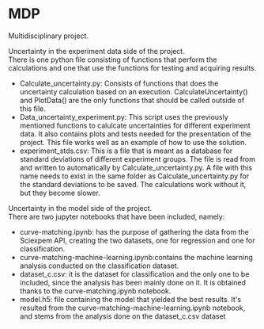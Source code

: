 # MDP
Multidisciplinary project.  
  
Uncertainty in the experiment data side of the project.  
There is one python file consisting of functions that perform the calculations and one that use the functions for testing and acquiring results.

- Calculate_uncertainty.py: Consists of functions that does the uncertainty calculation based on an execution. CalculateUncertainty() and PlotData() are the only functions that should be called outside of this file.
- Data_uncertainty_experiment.py: This script uses the previously mentioned functions to calulcate uncertainties for different experiment data. It also contains plots and tests needed for the presentation of the project. This file works well as an example of how to use the solution.
- experiment_stds.csv: This is a file that is meant as a database for standard deviations of different experiment groups. The file is read from and written to automatically by Calculate_uncertainty.py. A file with this name needs to exist in the same folder as Calculate_uncertainty.py for the standard deviations to be saved. The calculations work without it, but they become slower.

Uncertainty in the model side of the project.  
There are two jupyter notebooks that have been included, namely:  
  
- curve-matching.ipynb: has the purpose of gathering the data from the Sciexpem API, creating the two datasets, one for regression and one for classification.
- curve-matching-machine-learning.ipynb:contains the machine learning analysis conducted on the classification dataset.
- dataset_c.csv: it is the dataset for classification and the only one to be included, since the analysis has been mainly done on it. It is obtained thanks to the curve-matching.ipynb notebook.
- model.h5: file containing the model that yielded the best results. It's resulted from the curve-matching-machine-learning.ipynb notebook, and stems from the analysis done on the dataset_c.csv dataset
